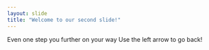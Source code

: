 ```yaml
---
layout: slide
title: "Welcome to our second slide!"
---
```

Even one step you further on your way
Use the left arrow to go back!
